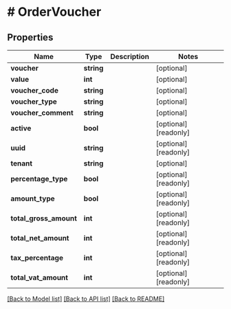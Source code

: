 # # OrderVoucher

## Properties

Name | Type | Description | Notes
------------ | ------------- | ------------- | -------------
**voucher** | **string** |  | [optional]
**value** | **int** |  | [optional]
**voucher_code** | **string** |  | [optional]
**voucher_type** | **string** |  | [optional]
**voucher_comment** | **string** |  | [optional]
**active** | **bool** |  | [optional] [readonly]
**uuid** | **string** |  | [optional] [readonly]
**tenant** | **string** |  | [optional]
**percentage_type** | **bool** |  | [optional] [readonly]
**amount_type** | **bool** |  | [optional] [readonly]
**total_gross_amount** | **int** |  | [optional] [readonly]
**total_net_amount** | **int** |  | [optional] [readonly]
**tax_percentage** | **int** |  | [optional] [readonly]
**total_vat_amount** | **int** |  | [optional] [readonly]

[[Back to Model list]](../../README.md#models) [[Back to API list]](../../README.md#endpoints) [[Back to README]](../../README.md)
